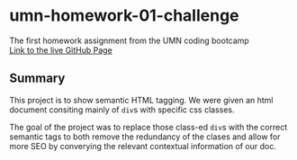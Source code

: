 # umn-homework-01-challenge
The first homework assignment from the UMN coding bootcamp  
[Link to the live GitHub Page](https://joepshoulak.github.io/umn-homework-01-challenge/)

## Summary
This project is to show semantic HTML tagging. We were given an html document consiting mainly of `div`s with specific css classes. 

The goal of the project was to replace those class-ed `div`s with the correct semantic tags to both remove the redundancy of the clases and allow for more SEO by converying the relevant contextual information of our doc. 
